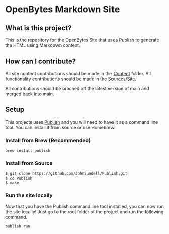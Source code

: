 # OpenBytes Markdown Site

## What is this project?

This is the repository for the OpenBytes Site that uses Publish to generate the HTML using Markdown content.

## How can I contribute?

All site content contributions should be made in the [Content](https://github.com/0xOpenBytes/Site/tree/main/Content) folder. All functionality contributions should be made in the [Sources/Site](https://github.com/0xOpenBytes/Site/tree/main/Sources/Site). 

All contributions should be brached off the latest version of main and merged back into main.

## Setup

This projects uses [Publish](https://github.com/JohnSundell/Publish) and you will need to have it as a command line tool. You can install it from source or use Homebrew.

### Install from Brew (Recommended)

```
brew install publish
```

### Install from Source

```
$ git clone https://github.com/JohnSundell/Publish.git
$ cd Publish
$ make
```

### Run the site locally

Now that you have the Publish command line tool installed, you can now run the site locally! Just go to the root folder of the project and run the following command.

```
publish run
```


